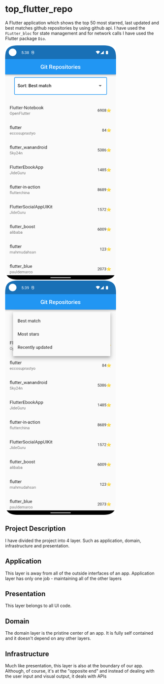 # top_flutter_repo

A Flutter application which shows the top 50 most starred, last updated and best matches  github repositories by using github api.
I have used the  `FLutter_bloc` for state management and for network calls I have used the  Flutter package `Dio`.

<img src="https://github.com/omar313/top_flutter_repo/blob/master/data/screenshot1.png" width="360" height="760" />

<img src="https://github.com/omar313/top_flutter_repo/blob/master/data/screenshot2.png" width="360" height="760" />


## Project Description
I have divided the  project into 4 layer. Such as application, domain, infrastructure and presentation.


## Application
This layer is away from all of the outside interfaces of an app. Application layer has only one job - maintaining all of the other layers

## Presentation
This layer belongs to all UI code.

## Domain
The domain layer is the pristine center of an app. It is fully self contained and it doesn't depend on any other layers.

## Infrastructure
Much like presentation, this layer is also at the boundary of our app. Although, of course, it's at the "opposite end" and instead of dealing with the user input and visual output, it deals with APIs



